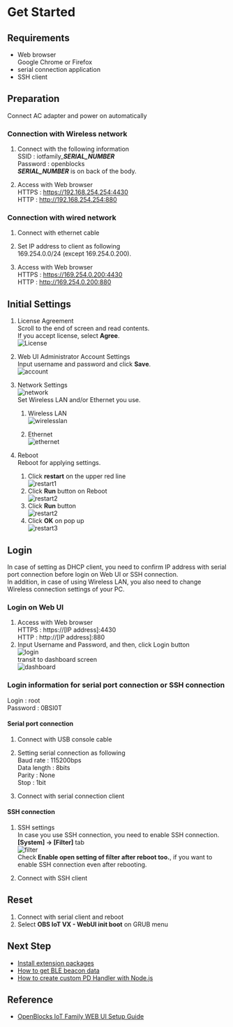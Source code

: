 # Get Started

## Requirements
* Web browser  
Google Chrome or Firefox  
* serial connection application  
* SSH client  

## Preparation
Connect AC adapter and power on automatically  

### Connection with Wireless network  
1. Connect with the following information  
SSID : iotfamily_***SERIAL_NUMBER***  
Password : openblocks  
***SERIAL_NUMBER*** is on back of the body.

1. Access with Web browser  
    HTTPS : https://192.168.254.254:4430  
    HTTP : http://192.168.254.254:880  

### Connection with wired network  
1. Connect with ethernet cable  

1. Set IP address to client as following  
169.254.0.0/24 (except 169.254.0.200).  

1. Access with Web browser  
    HTTPS : https://169.254.0.200:4430  
    HTTP : http://169.254.0.200:880  


## Initial Settings

1. License Agreement  
Scroll to the end of screen and read contents.  
If you accept license, select **Agree**.  
![License](/image/webui/license.png)

1. Web UI Administrator Account Settings  
Input username and password and click **Save**.  
![account](/image/webui/account.png)

1. Network Settings  
![network](/image/webui/network.png)  
Set Wireless LAN and/or Ethernet you use.  
    1. Wireless LAN  
![wirelesslan](/image/webui/wirelesslan.png)

    1. Ethernet  
![ethernet](/image/webui/ethernet.png)

1. Reboot  
Reboot for applying settings.  
    1. Click **restart** on the upper red line  
![restart1](/image/webui/restart1.png)  
    1. Click **Run** button on Reboot  
![restart2](/image/webui/restart2.png)  
    1. Click **Run** button  
![restart2](/image/webui/restart3.png)  
    1. Click **OK** on pop up  
![restart3](/image/webui/restart4.png)  

## Login  
In case of setting as DHCP client, you need to confirm IP address with serial port connection before login on Web UI or SSH connection.  
In addition, in case of using Wireless LAN, you also need to change Wireless connection settings of your PC.  

### Login on Web UI  
1. Access with Web browser  
    HTTPS : https://[IP address]:4430  
    HTTP : http://[IP address]:880  
1. Input Username and Password, and then, click Login button  
![login](/image/webui/login.png)  
transit to dashboard screen  
![dashboard](/image/webui/dashboard.png)  

### Login information for serial port connection or SSH connection  
Login : root  
Password : 0BSI0T  

#### Serial port connection  
1. Connect with USB console cable  

1. Setting serial connection as following  
Baud rate : 115200bps  
Data length : 8bits  
Parity : None  
Stop : 1bit  

1. Connect with serial connection client  

#### SSH connection  
1. SSH settings  
In case you use SSH connection, you need to enable SSH connection.  
**[System] -> [Filter]** tab  
![filter](/image/webui/filter.png)  
Check **Enable open setting of filter after reboot too.**, if you want to enable SSH connection even after rebooting.  

1. Connect with SSH client  

## Reset
1. Connect with serial client and reboot  
1. Select **OBS IoT VX - WebUI init boot** on GRUB menu  

## Next Step

* [Install extension packages](/doc_source/vx2/InstallExtensionPackages.md)  
* [How to get BLE beacon data](/doc_source/vx2/HowToGetBLEBeaconData.md)
* [How to create custom PD Handler with Node.js](/doc_source/vx2/HowToCreateCustomPdHandlerWithNodejs.md)

## Reference
* [OpenBlocks IoT Family WEB UI Setup Guide](/docs/3.3/OpenBlocks_WEBUI_Guide_v3.3.0_Eng_20181206.pdf)
